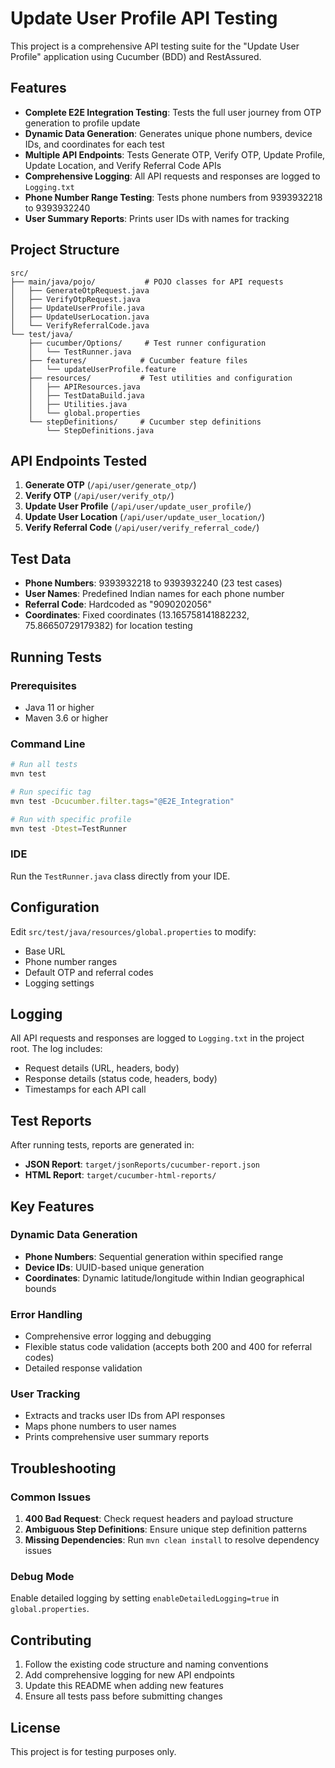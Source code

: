 # Update User Profile API Testing

This project is a comprehensive API testing suite for the "Update User Profile" application using Cucumber (BDD) and RestAssured.

## Features

- **Complete E2E Integration Testing**: Tests the full user journey from OTP generation to profile update
- **Dynamic Data Generation**: Generates unique phone numbers, device IDs, and coordinates for each test
- **Multiple API Endpoints**: Tests Generate OTP, Verify OTP, Update Profile, Update Location, and Verify Referral Code APIs
- **Comprehensive Logging**: All API requests and responses are logged to `Logging.txt`
- **Phone Number Range Testing**: Tests phone numbers from 9393932218 to 9393932240
- **User Summary Reports**: Prints user IDs with names for tracking

## Project Structure

```
src/
├── main/java/pojo/           # POJO classes for API requests
│   ├── GenerateOtpRequest.java
│   ├── VerifyOtpRequest.java
│   ├── UpdateUserProfile.java
│   ├── UpdateUserLocation.java
│   └── VerifyReferralCode.java
└── test/java/
    ├── cucumber/Options/     # Test runner configuration
    │   └── TestRunner.java
    ├── features/            # Cucumber feature files
    │   └── updateUserProfile.feature
    ├── resources/           # Test utilities and configuration
    │   ├── APIResources.java
    │   ├── TestDataBuild.java
    │   ├── Utilities.java
    │   └── global.properties
    └── stepDefinitions/     # Cucumber step definitions
        └── StepDefinitions.java
```

## API Endpoints Tested

1. **Generate OTP** (`/api/user/generate_otp/`)
2. **Verify OTP** (`/api/user/verify_otp/`)
3. **Update User Profile** (`/api/user/update_user_profile/`)
4. **Update User Location** (`/api/user/update_user_location/`)
5. **Verify Referral Code** (`/api/user/verify_referral_code/`)

## Test Data

- **Phone Numbers**: 9393932218 to 9393932240 (23 test cases)
- **User Names**: Predefined Indian names for each phone number
- **Referral Code**: Hardcoded as "9090202056"
- **Coordinates**: Fixed coordinates (13.165758141882232, 75.86650729179382) for location testing

## Running Tests

### Prerequisites
- Java 11 or higher
- Maven 3.6 or higher

### Command Line
```bash
# Run all tests
mvn test

# Run specific tag
mvn test -Dcucumber.filter.tags="@E2E_Integration"

# Run with specific profile
mvn test -Dtest=TestRunner
```

### IDE
Run the `TestRunner.java` class directly from your IDE.

## Configuration

Edit `src/test/java/resources/global.properties` to modify:
- Base URL
- Phone number ranges
- Default OTP and referral codes
- Logging settings

## Logging

All API requests and responses are logged to `Logging.txt` in the project root. The log includes:
- Request details (URL, headers, body)
- Response details (status code, headers, body)
- Timestamps for each API call

## Test Reports

After running tests, reports are generated in:
- **JSON Report**: `target/jsonReports/cucumber-report.json`
- **HTML Report**: `target/cucumber-html-reports/`

## Key Features

### Dynamic Data Generation
- **Phone Numbers**: Sequential generation within specified range
- **Device IDs**: UUID-based unique generation
- **Coordinates**: Dynamic latitude/longitude within Indian geographical bounds

### Error Handling
- Comprehensive error logging and debugging
- Flexible status code validation (accepts both 200 and 400 for referral codes)
- Detailed response validation

### User Tracking
- Extracts and tracks user IDs from API responses
- Maps phone numbers to user names
- Prints comprehensive user summary reports

## Troubleshooting

### Common Issues
1. **400 Bad Request**: Check request headers and payload structure
2. **Ambiguous Step Definitions**: Ensure unique step definition patterns
3. **Missing Dependencies**: Run `mvn clean install` to resolve dependency issues

### Debug Mode
Enable detailed logging by setting `enableDetailedLogging=true` in `global.properties`.

## Contributing

1. Follow the existing code structure and naming conventions
2. Add comprehensive logging for new API endpoints
3. Update this README when adding new features
4. Ensure all tests pass before submitting changes

## License

This project is for testing purposes only.

